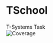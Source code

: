 # TSchool
T-Systems Task  
![Coverage](http://localhost:9000/api/project_badges/measure?project=org.tsystems%3Atschool&metric=coverage)
